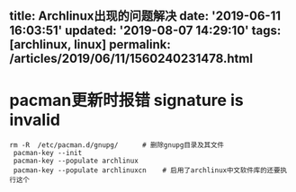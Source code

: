 title: Archlinux出现的问题解决
date: '2019-06-11 16:03:51'
updated: '2019-08-07 14:29:10'
tags: [archlinux, linux]
permalink: /articles/2019/06/11/1560240231478.html
---
# pacman更新时报错 signature is invalid

```
rm -R  /etc/pacman.d/gnupg/      # 删除gnupg目录及其文件
 pacman-key --init
 pacman-key --populate archlinux
 pacman-key --populate archlinuxcn    # 启用了archlinux中文软件库的还要执行这个
```